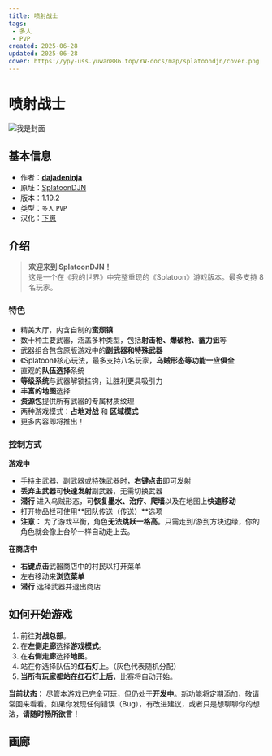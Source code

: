 ```yaml
---
title: 喷射战士
tags: 
 - 多人
 - PVP
created: 2025-06-28
updated: 2025-06-28
cover: https://ypy-uss.yuwan886.top/YW-docs/map/splatoondjn/cover.png
---
```


# 喷射战士
![我是封面](https://ypy-uss.yuwan886.top/YW-docs/map/splatoondjn/cover.png)
## 基本信息

- 作者：[**dajadeninja**](https://www.curseforge.com/mesplatoondjners/dajadeninja)
- 原址：[SplatoonDJN](https://www.curseforge.com/minecraft/worlds/splatoondjn-splatoon-in-minecraft-optifine)
- 版本：1.19.2
- 类型：`多人` `PVP`
- 汉化：[下崽](https://pan.quark.cn/s/7a90507bb0e9)

## 介绍

> **欢迎来到 SplatoonDJN！**    
> 这是一个在《我的世界》中完整重现的《Splatoon》游戏版本。最多支持 8 名玩家。

### 特色

 - 精美大厅，内含自制的**蛮颓镇**
 - 数十种主要武器，涵盖多种类型，包括**射击枪、爆破枪、蓄力狙**等
 - 武器组合包含原版游戏中的**副武器和特殊武器**
 - 《Splatoon》核心玩法，最多支持八名玩家，**乌贼形态等功能一应俱全**
 - 直观的**队伍选择**系统
 - **等级系统**与武器解锁挂钩，让胜利更具吸引力
 - **丰富的地图**选择
 - **资源包**提供所有武器的专属材质纹理
 - 两种游戏模式：**占地对战** 和 **区域模式**
 - 更多内容即将推出！

### **控制方式**

**游戏中**

 - 手持主武器、副武器或特殊武器时，**右键点击**即可发射
 - **丢弃主武器**可**快速发射**副武器，无需切换武器
 - **潜行** 进入乌贼形态，可**恢复墨水、治疗、爬墙**以及在地图上**快速移动**
 - 打开物品栏可使用**团队传送（传送）**选项
 - **注意：** 为了游戏平衡，角色**无法跳跃一格高**。只需走到/游到方块边缘，你的角色就会像上台阶一样自动走上去。

**在商店中**

 - **右键点击**武器商店中的村民以打开菜单
 - 左右移动来**浏览菜单**
 - **潜行** 选择武器并退出商店

## **如何开始游戏**

1.  前往**对战总部**。
2.  在**左侧走廊**选择**游戏模式**。
3.  在**右侧走廊**选择**地图**。
4.  站在你选择队伍的**红石灯**上。（灰色代表随机分配）
5.  **当所有玩家都站在红石灯上后**，比赛将自动开始。

**当前状态：** 尽管本游戏已完全可玩，但仍处于**开发中**。新功能将定期添加，敬请常回来看看。如果你发现任何错误（Bug），有改进建议，或者只是想聊聊你的想法，**请随时畅所欲言！**

## 画廊

<Gallery :images="[
  { src: 'https://ypy-uss.yuwan886.top/YW-docs/map/splatoondjn/1.png' },
  { src: 'https://ypy-uss.yuwan886.top/YW-docs/map/splatoondjn/2.png' },
  { src: 'https://ypy-uss.yuwan886.top/YW-docs/map/splatoondjn/3.png' }
]" />